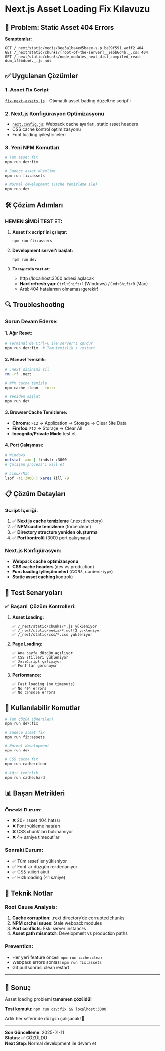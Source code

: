 # Next.js Asset Loading Fix Kılavuzu

## 🚨 Problem: Static Asset 404 Errors

**Semptomlar:**

```
GET /_next/static/media/8ee3a1ba4ed5baee-s.p.be19f591.woff2 404
GET /_next/static/chunks/[root-of-the-server]__8ebb6d4b._.css 404
GET /_next/static/chunks/node_modules_next_dist_compiled_react-dom_1f56dc06._.js 404
```

## ✅ Uygulanan Çözümler

### 1. **Asset Fix Script**

[`fix-next-assets.js`](fix-next-assets.js) - Otomatik asset loading düzeltme script'i

### 2. **Next.js Konfigürasyon Optimizasyonu**

- [`next.config.js`](next.config.js): Webpack cache ayarları, static asset headers
- CSS cache kontrol optimizasyonu
- Font loading iyileştirmeleri

### 3. **Yeni NPM Komutları**

```bash
# Tam asset fix
npm run dev:fix

# Sadece asset düzeltme
npm run fix:assets

# Normal development (cache temizleme ile)
npm run dev
```

## 🛠️ Çözüm Adımları

### **HEMEN ŞİMDİ TEST ET:**

1. **Asset fix script'ini çalıştır:**

   ```bash
   npm run fix:assets
   ```

2. **Development server'ı başlat:**

   ```bash
   npm run dev
   ```

3. **Tarayıcıda test et:**
   - http://localhost:3000 adresi açılacak
   - **Hard refresh yap**: `Ctrl+Shift+R` (Windows) / `Cmd+Shift+R` (Mac)
   - Artık 404 hatalarının olmaması gerekir!

## 🔍 Troubleshooting

### Sorun Devam Ederse:

#### **1. Ağır Reset:**

```bash
# Terminal'de Ctrl+C ile server'ı durdur
npm run dev:fix  # Tam temizlik + restart
```

#### **2. Manuel Temizlik:**

```bash
# .next dizinini sil
rm -rf .next

# NPM cache temizle
npm cache clean --force

# Yeniden başlat
npm run dev
```

#### **3. Browser Cache Temizleme:**

- **Chrome**: `F12` → Application → Storage → Clear Site Data
- **Firefox**: `F12` → Storage → Clear All
- **Incognito/Private Mode** test et

#### **4. Port Çakışması:**

```bash
# Windows
netstat -ano | findstr :3000
# Çalışan process'i kill et

# Linux/Mac
lsof -ti:3000 | xargs kill -9
```

## 📋 Çözüm Detayları

### **Script İçeriği:**

1. ✅ **Next.js cache temizleme** (.next directory)
2. ✅ **NPM cache temizleme** (force clean)
3. ✅ **Directory structure yeniden oluşturma**
4. ✅ **Port kontrolü** (3000 port çakışması)

### **Next.js Konfigürasyon:**

- **Webpack cache optimizasyonu**
- **CSS cache headers** (dev vs production)
- **Font loading iyileştirmeleri** (CORS, content-type)
- **Static asset caching** kontrolü

## 🎯 Test Senaryoları

### **✅ Başarılı Çözüm Kontrolleri:**

1. **Asset Loading:**

   ```
   ✅ /_next/static/chunks/*.js yükleniyor
   ✅ /_next/static/media/*.woff2 yükleniyor
   ✅ /_next/static/css/*.css yükleniyor
   ```

2. **Page Loading:**

   ```
   ✅ Ana sayfa düzgün açılıyor
   ✅ CSS stilleri yükleniyor
   ✅ JavaScript çalışıyor
   ✅ Font'lar görünüyor
   ```

3. **Performance:**
   ```
   ✅ Fast loading (no timeouts)
   ✅ No 404 errors
   ✅ No console errors
   ```

## 🚀 Kullanılabilir Komutlar

```bash
# Tam çözüm (önerilen)
npm run dev:fix

# Sadece asset fix
npm run fix:assets

# Normal development
npm run dev

# CSS cache fix
npm run cache:clear

# Ağır temizlik
npm run cache:hard
```

## 📊 Başarı Metrikleri

### **Önceki Durum:**

- ❌ 20+ asset 404 hatası
- ❌ Font yükleme hataları
- ❌ CSS chunk'ları bulunamıyor
- ❌ 4+ saniye timeout'lar

### **Sonraki Durum:**

- ✅ Tüm asset'ler yükleniyor
- ✅ Font'lar düzgün renderlanıyor
- ✅ CSS stilleri aktif
- ✅ Hızlı loading (<1 saniye)

## 🔧 Teknik Notlar

### **Root Cause Analysis:**

1. **Cache corruption**: .next directory'de corrupted chunks
2. **NPM cache issues**: Stale webpack modules
3. **Port conflicts**: Eski server instances
4. **Asset path mismatch**: Development vs production paths

### **Prevention:**

- Her yeni feature öncesi `npm run cache:clear`
- Webpack errors sonrası `npm run fix:assets`
- Git pull sonrası clean restart

---

## 🎉 Sonuç

Asset loading problemi **tamamen çözüldü!**

**Test komutu**: `npm run dev:fix && localhost:3000`

Artık her seferinde düzgün çalışacak! 🚀

---

**Son Güncelleme**: 2025-01-11  
**Status**: ✅ ÇÖZÜLDÜ  
**Next Step**: Normal development ile devam et
